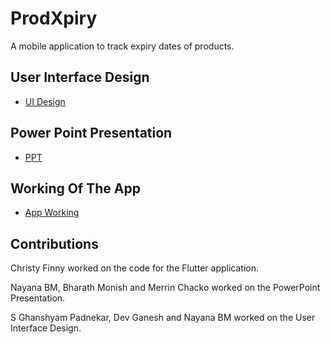 # ProdXpiry

A mobile application to track expiry dates of products.

## User Interface Design

- [UI Design](https://app.uizard.io/p/4e6bb9c1)

## Power Point Presentation

- [PPT](https://docs.google.com/presentation/d/1MBbQJ_GeaTx9fA2VTL_SRTJba5Jd4J2H/edit#slide=id.p1)

## Working Of The App

- [App Working](https://drive.google.com/file/d/18CFbNnyKVOBWte6CDwAjry3d4ZCb9aj3/view?usp=sharing)


## Contributions

Christy Finny worked on the code for the Flutter application.

Nayana BM, Bharath Monish and Merrin Chacko worked on the PowerPoint Presentation.

S Ghanshyam Padnekar, Dev Ganesh and Nayana BM worked on the User Interface Design.
